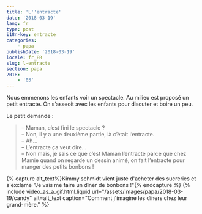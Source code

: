 ```yaml
---
title: 'L''entracte'
date: '2018-03-19'
lang: fr
type: post
i18n-key: entracte
categories:
    - papa
publishDate: '2018-03-19'
locale: fr_FR
slug: l-entracte
section: papa
2018:
    - '03'
---
```


Nous emmenons les enfants voir un spectacle. Au milieu est proposé un petit entracte. On s’asseoit avec les enfants pour discuter et boire un peu.

<!--more-->

Le petit demande :

> – Maman, c’est fini le spectacle ?  
> – Non, il y a une deuxième partie, là c’était l’entracte.  
> – Ah...  
> – L’entracte ça veut dire...  
> – Non mais, je sais ce que c’est Maman l’entracte parce que chez Mamie quand on regarde un dessin animé, on fait l’entracte pour manger des petits bonbons !

{% capture alt_text%}Kimmy schmidt vient juste d'acheter des sucreries et s'exclame "Je vais me faire un dîner de bonbons !"{% endcapture %}
{% include video_as_a_gif.html.liquid
    url="/assets/images/papa/2018-03-19/candy"
    alt=alt_text
    caption="Comment j'imagine les dîners chez leur grand-mère."
%}